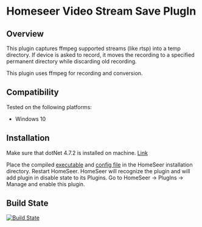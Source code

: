Homeseer Video Stream Save PlugIn
=====================================
Overview
--------
This plugin captures ffmpeg supported streams (like rtsp) into a temp directory. If device is asked to record, it moves the recording to a specified permanent directory while discarding old recording.


This plugin uses ffmpeg for recording and conversion.

Compatibility
------------
Tested on the following platforms:
* Windows 10

 
Installation
-----------
Make sure that dotNet 4.7.2 is installed on machine. [Link](https://support.microsoft.com/en-us/help/4054531/microsoft-net-framework-4-7-2-web-installer-for-windows)

Place the compiled [executable](https://ci.appveyor.com/project/dk307/hspi-videostreamsave/build/artifacts?branch=master) and [config file](https://ci.appveyor.com/project/dk307/hspi-videostreamsave/build/artifacts?branch=master) in the HomeSeer installation directory. Restart HomeSeer. HomeSeer will recognize the plugin and will add plugin in disable state to its Plugins. Go to HomeSeer -> PlugIns -> Manage and enable this plugin. 
 
Build State
-----------
[![Build State](https://ci.appveyor.com/api/projects/status/github/dk307/HSPI_videostreamsave?branch=master&svg=true)](https://ci.appveyor.com/project/dk307/HSPI-videostreamsave/build/artifacts?branch=master)

  
